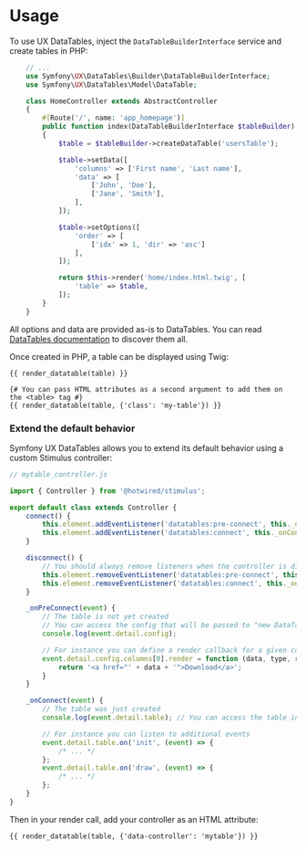 
# Usage

To use UX DataTables, inject the `DataTableBuilderInterface` service and
create tables in PHP:

``` php
    // ...
    use Symfony\UX\DataTables\Builder\DataTableBuilderInterface;
    use Symfony\UX\DataTables\Model\DataTable;

    class HomeController extends AbstractController
    {
        #[Route('/', name: 'app_homepage')]
        public function index(DataTableBuilderInterface $tableBuilder): Response
        {
            $table = $tableBuilder->createDataTable('usersTable');

            $table->setData([
                'columns' => ['First name', 'Last name'],
                'data' => [
                    ['John', 'Doe'],
                    ['Jane', 'Smith'],
                ],
            ]);

            $table->setOptions([
                'order' => [
                    ['idx' => 1, 'dir' => 'asc']
                ],
            ]);

            return $this->render('home/index.html.twig', [
                'table' => $table,
            ]);
        }
    }
```

All options and data are provided as-is to DataTables. You can read
[DataTables documentation](https://datatables.net/manual/) to discover
them all.

Once created in PHP, a table can be displayed using Twig:

``` html+twig
{{ render_datatable(table) }}

{# You can pass HTML attributes as a second argument to add them on the <table> tag #}
{{ render_datatable(table, {'class': 'my-table'}) }}
```

### Extend the default behavior

Symfony UX DataTables allows you to extend its default behavior using a
custom Stimulus controller:

``` javascript
// mytable_controller.js

import { Controller } from '@hotwired/stimulus';

export default class extends Controller {
    connect() {
        this.element.addEventListener('datatables:pre-connect', this._onPreConnect);
        this.element.addEventListener('datatables:connect', this._onConnect);
    }

    disconnect() {
        // You should always remove listeners when the controller is disconnected to avoid side effects
        this.element.removeEventListener('datatables:pre-connect', this._onPreConnect);
        this.element.removeEventListener('datatables:connect', this._onConnect);
    }

    _onPreConnect(event) {
        // The table is not yet created
        // You can access the config that will be passed to "new DataTable()"
        console.log(event.detail.config);

        // For instance you can define a render callback for a given column
        event.detail.config.columns[0].render = function (data, type, row, meta) {
            return '<a href="' + data + '">Download</a>';
        }
    }

    _onConnect(event) {
        // The table was just created
        console.log(event.detail.table); // You can access the table instance using the event details

        // For instance you can listen to additional events
        event.detail.table.on('init', (event) => {
            /* ... */
        };
        event.detail.table.on('draw', (event) => {
            /* ... */
        };
    }
}
```

Then in your render call, add your controller as an HTML attribute:

``` twig
{{ render_datatable(table, {'data-controller': 'mytable'}) }}
```